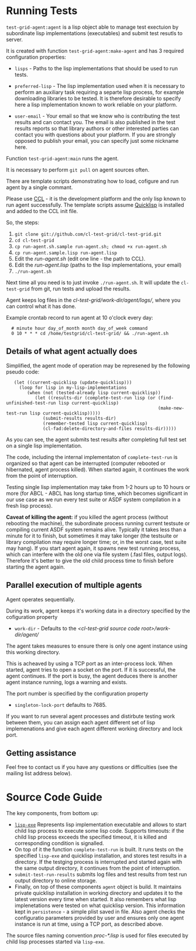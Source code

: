 Running Tests
=============

`test-grid-agent:agent` is a lisp object able
to manage test exectuion by subordinate lisp
implementations (executables) and submit test
resutls to server.

It is created with function `test-grid-agent:make-agent`
and has 3 required configuration properties:

- `lisps` - Paths to the lisp implementations
            that should be used to run tests.

- `preferred-lisp` - The lisp implementation used when
               it is necessary to perform an auxiliary task
               requiring a separte lisp process, for example
               downloading libraries to be tested.
               It is therefore desirable to specify here 
               a lisp implementation known to work reliable
               on your platform.

- `user-email` - Your email so that we know who is contributing
               the test results and can contact you. The
               email is also published in the test results
               reports so that library authors or other interested
               parties can contact you with questions about your platform.
               If you are strongly opposed to publish your email,
               you can specify just some nickname here.

Function `test-grid-agent:main` runs the agent.

It is necessary to perform `git pull` on agent sources
often.

There are template scripts demonstrating how to
load, cofigure and run agent by a single commant.

Please use [CCL](http://ccl.clozure.com/) - it is the development platform and the only
lisp known to run agent successfully. The template scripts
assume [Quicklisp](http://www.quicklisp.org/beta/) is installed and added to the CCL init file.

So, the steps:

1. `git clone git://github.com/cl-test-grid/cl-test-grid.git`
2. `cd cl-test-grid`
3. `cp run-agent.sh.sample run-agent.sh; chmod +x run-agent.sh`
4. `cp run-agent.sample.lisp run-agent.lisp`
5. Edit the _run-agent.sh_ (edit one line - the path to CCL).
6. Edit the _run-agent.lisp_ (paths to the lisp implementations, your email)
7. `./run-agent.sh`

Next time all you need is to just invoke `./run-agent.sh`. It will update the 
`cl-test-grid` from git, run tests and upload the results.

Agent keeps log files in the _cl-test-grid/work-dir/agent/logs/_,
where you can control what it has done.

Example crontab record to run agent at 10 o'clock every day:   
``` shell
  # minute hour day_of_month month day_of_week command
  0 10 * * * cd /home/testgrid/cl-test-grid/ && ./run-agent.sh
```

Details of what agent actually does
-----------------------------------

Simplified, the agent mode of operation may be represened
by the following pseudo code:

``` common-lisp
   (let ((current-quicklisp (update-quicklisp)))
     (loop for lisp in my-lisp-implementations
        (when (not (tested-already lisp current-quicklisp))
           (let ((results-dir (complete-test-run lisp (or (find-unfinished-test-run lisp current-quicklisp)
                                                          (make-new-test-run lisp current-quicklisp)))))
              (submit-results results-dir)
              (remember-tested lisp current-quicklisp)
              (cl-fad:delete-directory-and-files results-dir)))))
```

As you can see, the agent submits test results after
completing full test set on a single lisp implementation. 

The code, including the internal implementaton
of `complete-test-run` is organized so that agent can
be interrupted (computer rebooted or hibernated,
agent process killed). When started again, it continues
the work from the point of interruption.

Testing single lisp implementation may take from 1-2
hours up to 10 hours or more (for ABCL - ABCL has long
startup time, which becomes significant in our use case
as we run every test suite or ASDF system compilation
in a fresh lisp process).

**Caveat of killing the agent:** if you killed the agent process
(without rebooting the machine), the subordinate process
running current testsute or compiling current ASDF system
remains alive. Typically it takes less than a minute for
it to finish, but sometimes it may take longer (the
testsuite or library compilation may require longer
time; or, in the worst case, test suite may hang).
If you start agent again, it spawns new test running
process, which can interfere with the old one via file
system (.fasl files, output logs). Therefore it's better
to give the old child process time to finish before
starting the agent again.

Parallel execution of multiple agents
-------------------------------------

Agent operates sequentially.

During its work, agent keeps it's working data in
a directory specified by the cofiguration property
- `work-dir` - Defaults to the _&lt;cl-test-grid source code root&gt;/work-dir/agent/_

The agent takes measures to ensure there is only
one agent instance using this working directory.

This is acheaved by using a TCP port as an inter-process
lock. When started, agent tries to open a socket on
the port. If it is successful, the agent continues.
If the port is busy, the agent deduces there is
another agent instance running, logs a warning
and exists.

The port number is specified by the configuration
property
- `singleton-lock-port` defaults to 7685.

If you want to run several agent processes
and distirbute testing work between them,
you can assign each agent different set 
of lisp implemenations and give each
agent different working directory and lock
port.

Getting assistance
------------------

Feel free to contact us if you have any questions or
difficulties (see the mailing list address below).

Source Code Guide
=================

The key components, from bottom up:
- [`lisp-exe`](lisp-exe.lisp) Represents lisp implementation executable and allows to start
  child lisp process to execute some lisp code. Supports timeouts: if the child
  lisp process exceeds the specified timeout, it is killed and corresponding
  condition is signalled.
- On top of it the function `complete-test-run` is built.
  It runs tests on the specified `lisp-exe` and quicklisp installation,
  and stores test results in a directory. If the testging process is
  interrupted and started again with the same output directory, it continues
  from the point of interruption.
- `submit-test-run-results` submits log files and test results from test run
  output directory to online storage.
- Finally, on top of these components `agent` object is build. It maintains
  private quicklisp installation in working directory and updates it to the
  latest version every time when started. It also remembers what lisp implenetations
  were tested on what quicklisp version. This information kept in 
 `persistence` - a simple plist saved in file. Also agent checks the configuratio parameters
  provided by user and ensures only one agent instance is run at time,
  using a TCP port, as described above.

The source files naming convention _proc-*.lisp_ is used for files executed
by child lisp processes started via `lisp-exe`.


  